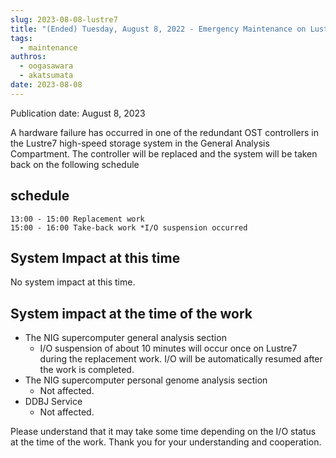 ```yaml
---
slug: 2023-08-08-lustre7
title: "(Ended) Tuesday, August 8, 2022 - Emergency Maintenance on Lustre7"
tags:
  - maintenance
authros:
  - oogasawara
  - akatsumata
date: 2023-08-08
---
```


Publication date: August 8, 2023

A hardware failure has occurred in one of the redundant OST controllers in the Lustre7 high-speed storage system in the General Analysis Compartment. The controller will be replaced and the system will be taken back on the following schedule

## schedule

    13:00 - 15:00 Replacement work
    15:00 - 16:00 Take-back work *I/O suspension occurred

## System Impact at this time

No system impact at this time.

## System impact at the time of the work

- The NIG supercomputer general analysis section
    - I/O suspension of about 10 minutes will occur once on Lustre7 during the replacement work. I/O will be automatically resumed after the work is completed.
- The NIG supercomputer personal genome analysis section
    - Not affected.
- DDBJ Service
    - Not affected.

Please understand that it may take some time depending on the I/O status at the time of the work. Thank you for your understanding and cooperation.
